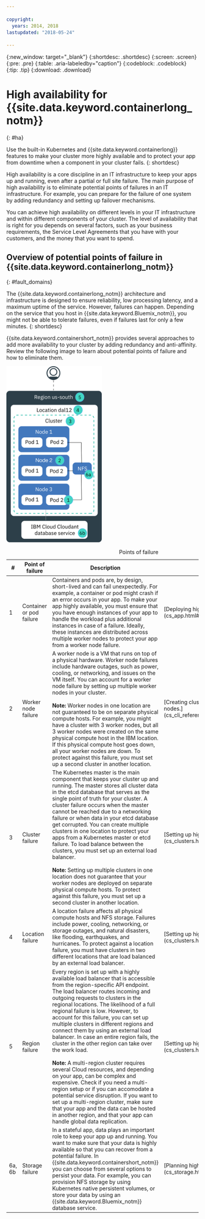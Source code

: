 ```yaml
---

copyright:
  years: 2014, 2018
lastupdated: "2018-05-24"

---
```


{:new_window: target="_blank"}
{:shortdesc: .shortdesc}
{:screen: .screen}
{:pre: .pre}
{:table: .aria-labeledby="caption"}
{:codeblock: .codeblock}
{:tip: .tip}
{:download: .download}




# High availability for {{site.data.keyword.containerlong_notm}}
{: #ha}

Use the built-in Kubernetes and {{site.data.keyword.containerlong}} features to make your cluster more highly available and to protect your app from downtime when a component in your cluster fails.
{: shortdesc}

High availability is a core discipline in an IT infrastructure to keep your apps up and running, even after a partial or full site failure. The main purpose of high availability is to eliminate potential points of failures in an IT infrastructure. For example, you can prepare for the failure of one system by adding redundancy and setting up failover mechanisms.

You can achieve high availability on different levels in your IT infrastructure and within different components of your cluster. The level of availability that is right for you depends on several factors, such as your business requirements, the Service Level Agreements that you have with your customers, and the money that you want to spend.

## Overview of potential points of failure in {{site.data.keyword.containerlong_notm}}
{: #fault_domains} 

The {{site.data.keyword.containerlong_notm}} architecture and infrastructure is designed to ensure reliability, low processing latency, and a maximum uptime of the service. However, failures can happen. Depending on the service that you host in {{site.data.keyword.Bluemix_notm}}, you might not be able to tolerate failures, even if failures last for only a few minutes.
{: shortdesc}

{{site.data.keyword.containershort_notm}} provides several approaches to add more availability to your cluster by adding redundancy and anti-affinity. Review the following image to learn about potential points of failure and how to eliminate them.

<img src="images/cs_failure_ov.png" alt="Overview of fault domains in a high availability cluster within an {{site.data.keyword.containershort_notm}} region." width="250" style="width:250px; border-style: none"/>


<table summary="The table shows points of failure in {{site.data.keyword.containershort_notm}}. Rows are to be read from the left to right, with the number of the point of failure in column one, the title of the point of failure in column two, a description in column three, and a link to the documentation in column four.">
<caption>Points of failure</caption>
<col width="3%">
<col width="10%">
<col width="70%">
<col width="17%">
  <thead>
  <th>#</th>
  <th>Point of failure</th>
  <th>Description</th>
  <th>Link to docs</th>
  </thead>
  <tbody>
    <tr>
      <td>1</td>
      <td>Container or pod failure</td>
      <td>Containers and pods are, by design, short-lived and can fail unexpectedly. For example, a container or pod might crash if an error occurs in your app. To make your app highly available, you must ensure that you have enough instances of your app to handle the workload plus additional instances in case of a failure. Ideally, these instances are distributed across multiple worker nodes to protect your app from a worker node failure.</td>
      <td>[Deploying highly available apps.](cs_app.html#highly_available_apps)</td>
  </tr>
  <tr>
    <td>2</td>
    <td>Worker node failure</td>
    <td>A worker node is a VM that runs on top of a physical hardware. Worker node failures include hardware outages, such as power, cooling, or networking, and issues on the VM itself. You can account for a worker node failure by setting up multiple worker nodes in your cluster. <br/><br/><strong>Note:</strong> Worker nodes in one location are not guaranteed to be on separate physical compute hosts. For example, you might have a cluster with 3 worker nodes, but all 3 worker nodes were created on the same physical compute host in the IBM location. If this physical compute host goes down, all your worker nodes are down. To protect against this failure, you must set up a second cluster in another location.</td>
    <td>[Creating clusters with multiple worker nodes.](cs_cli_reference.html#cs_cluster_create)</td>
  </tr>
  <tr>
    <td>3</td>
    <td>Cluster failure</td>
    <td>The Kubernetes master is the main component that keeps your cluster up and running. The master stores all cluster data in the etcd database that serves as the single point of truth for your cluster. A cluster failure occurs when the master cannot be reached due to a networking failure or when data in your etcd database get corrupted. You can create multiple clusters in one location to protect your apps from a Kubernetes master or etcd failure. To load balance between the clusters, you must set up an external load balancer. <br/><br/><strong>Note:</strong> Setting up multiple clusters in one location does not guarantee that your worker nodes are deployed on separate physical compute hosts. To protect against this failure, you must set up a second cluster in another location.</td>
    <td>[Setting up highly available clusters.](cs_clusters.html#planning_clusters)</td>
  </tr>
  <tr>
    <td>4</td>
    <td>Location failure</td>
    <td>A location failure affects all physical compute hosts and NFS storage. Failures include power, cooling, networking, or storage outages, and natural disasters, like flooding, earthquakes, and hurricanes. To protect against a location failure, you must have clusters in two different locations that are load balanced by an external load balancer.</td>
    <td>[Setting up highly available clusters.](cs_clusters.html#planning_clusters)</td>
  </tr>
  <tr>
    <td>5</td>
    <td>Region failure</td>
    <td>Every region is set up with a highly available load balancer that is accessible from the region-specific API endpoint. The load balancer routes incoming and outgoing requests to clusters in the regional locations. The likelihood of a full regional failure is low. However, to account for this failure, you can set up multiple clusters in different regions and connect them by using an external load balancer. In case an entire region fails, the cluster in the other region can take over the work load. <br/><br/><strong>Note:</strong> A multi-region cluster requires several Cloud resources, and depending on your app, can be complex and expensive. Check if you need a multi-region setup or if you can accomodate a potential service disruption. If you want to set up a multi-region cluster, make sure that your app and the data can be hosted in another region, and that your app can handle global data replication.</td>
    <td>[Setting up highly available clusters.](cs_clusters.html#planning_clusters)</td>
  </tr>
  <tr>
    <td>6a, 6b</td>
    <td>Storage failure</td>
    <td>In a stateful app, data plays an important role to keep your app up and running. You want to make sure that your data is highly available so that you can recover from a potential failure. In {{site.data.keyword.containershort_notm}} you can choose from several options to persist your data. For example, you can provision NFS storage by using Kubernetes native persistent volumes, or store your data by using an {{site.data.keyword.Bluemix_notm}} database service.</td>
    <td>[Planning highly available data.](cs_storage.html#planning)</td>
  </tr>
  </tbody>
  </table>



